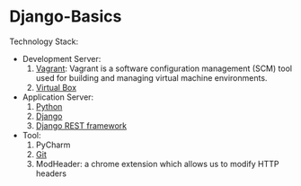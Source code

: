 # Django-Basics

Technology Stack:
  - Development Server:
    1. [Vagrant](https://www.vagrantup.com/): Vagrant is a software configuration management (SCM) tool used for building and managing virtual machine environments.
    2. [Virtual Box](https://www.virtualbox.org/)
- Application Server:
    1. [Python](https://www.python.org/)
    2. [Django](https://www.djangoproject.com/)
    3. [Django REST framework](https://www.django-rest-framework.org/)
- Tool:
    1. PyCharm
    2. [Git](https://git-scm.com/)
    3. ModHeader: a chrome extension which allows us to modify HTTP headers
